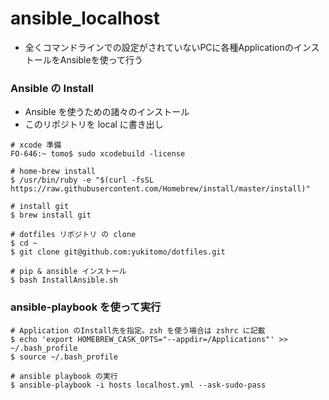 # ansible_localhost
- 全くコマンドラインでの設定がされていないPCに各種ApplicationのインストールをAnsibleを使って行う

### Ansible の Install

- Ansible を使うための諸々のインストール
- このリポジトリを local に書き出し

```
# xcode 準備
FO-646:~ tomo$ sudo xcodebuild -license

# home-brew install
$ /usr/bin/ruby -e "$(curl -fsSL https://raw.githubusercontent.com/Homebrew/install/master/install)"

# install git
$ brew install git

# dotfiles リポジトリ の clone
$ cd ~
$ git clone git@github.com:yukitomo/dotfiles.git

# pip & ansible インストール
$ bash InstallAnsible.sh
```

### ansible-playbook を使って実行

```
# Application のInstall先を指定。zsh を使う場合は zshrc に記載
$ echo 'export HOMEBREW_CASK_OPTS="--appdir=/Applications"' >> ~/.bash_profile
$ source ~/.bash_profile

# ansible playbook の実行
$ ansible-playbook -i hosts localhost.yml --ask-sudo-pass
```
